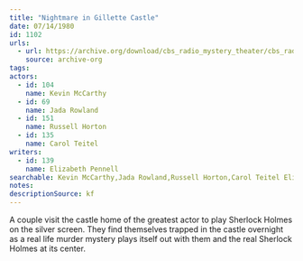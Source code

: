 ```yaml
---
title: "Nightmare in Gillette Castle"
date: 07/14/1980
id: 1102
urls: 
  - url: https://archive.org/download/cbs_radio_mystery_theater/cbs_radio_mystery_theater-1101-1150.zip/cbs_radio_mystery_theater-1101-1150%2Fcbsrmt_1102_nightmare_in_gillette_castle.mp3
    source: archive-org
tags: 
actors:  
  - id: 104
    name: Kevin McCarthy  
  - id: 69
    name: Jada Rowland  
  - id: 151
    name: Russell Horton  
  - id: 135
    name: Carol Teitel
writers:  
  - id: 139
    name: Elizabeth Pennell
searchable: Kevin McCarthy,Jada Rowland,Russell Horton,Carol Teitel Elizabeth Pennell
notes: 
descriptionSource: kf
---
```

A couple visit the castle home of the greatest actor to play Sherlock Holmes on the silver screen. They find themselves trapped in the castle overnight as a real life murder mystery plays itself out with them and the real Sherlock Holmes at its center.